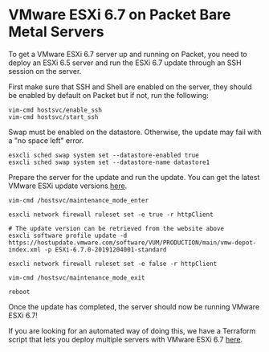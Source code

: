 <!--
<meta>
{
    "title":"VMware ESXi 6.7 on Packet",
    "description":"Deploy VMware ESXi 6.7 on Packet Bare Metal Servers",
    "author":"Enkel Prifti",
    "github":"enkelprifti98",
    "email":"enkel@packet.com",
    "tag":["VMware", "ESXi", "Virtualization"]
}
</meta>
-->

# VMware ESXi 6.7 on Packet Bare Metal Servers

To get a VMware ESXi 6.7 server up and running on Packet, you need to deploy an ESXi 6.5 server and run the ESXi 6.7 update through an SSH session on the server.

First make sure that SSH and Shell are enabled on the server, they should be enabled by default on Packet but if not, run the following:

```
vim-cmd hostsvc/enable_ssh
vim-cmd hostsvc/start_ssh
```

Swap must be enabled on the datastore. Otherwise, the update may fail with a "no space left" error.
```
esxcli sched swap system set --datastore-enabled true
esxcli sched swap system set --datastore-name datastore1
```

Prepare the server for the update and run the update. You can get the latest VMware ESXi update versions [here](https://esxi-patches.v-front.de/ESXi-6.7.0.html).

```
vim-cmd /hostsvc/maintenance_mode_enter

esxcli network firewall ruleset set -e true -r httpClient

# The update version can be retrieved from the website above
esxcli software profile update -d https://hostupdate.vmware.com/software/VUM/PRODUCTION/main/vmw-depot-index.xml -p ESXi-6.7.0-20191204001-standard

esxcli network firewall ruleset set -e false -r httpClient

vim-cmd /hostsvc/maintenance_mode_exit

reboot
```

Once the update has completed, the server should now be running VMware ESXi 6.7!

If you are looking for an automated way of doing this, we have a Terraform script that lets you deploy multiple servers with VMware ESXi 6.7 [here](https://github.com/enkelprifti98/packet-esxi-6-7).
